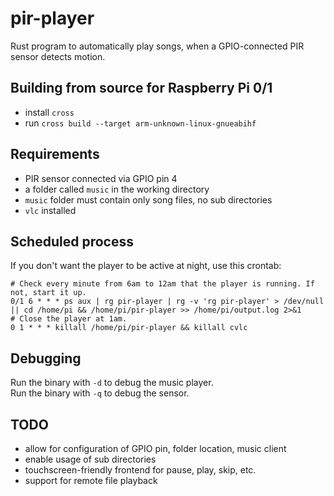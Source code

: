 # pir-player
Rust program to automatically play songs, when a GPIO-connected PIR sensor 
detects motion.

## Building from source for Raspberry Pi 0/1
- install `cross`
- run `cross build --target arm-unknown-linux-gnueabihf`

## Requirements
- PIR sensor connected via GPIO pin 4
- a folder called `music` in the working directory
- `music` folder must contain only song files, no sub directories
- `vlc` installed

## Scheduled process
If you don't want the player to be active at night, use this crontab:
```
# Check every minute from 6am to 12am that the player is running. If not, start it up.
0/1 6 * * * ps aux | rg pir-player | rg -v 'rg pir-player' > /dev/null || cd /home/pi && /home/pi/pir-player >> /home/pi/output.log 2>&1
# Close the player at 1am.
0 1 * * * killall /home/pi/pir-player && killall cvlc
```

## Debugging
Run the binary with `-d` to debug the music player.  
Run the binary with `-q` to debug the sensor.

## TODO
- allow for configuration of GPIO pin, folder location, music client
- enable usage of sub directories
- touchscreen-friendly frontend for pause, play, skip, etc.
- support for remote file playback
